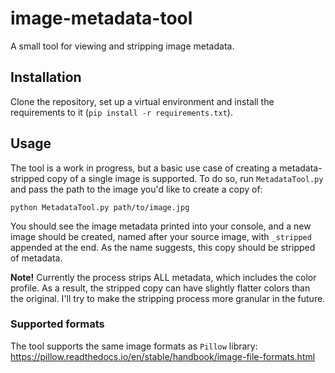 # image-metadata-tool
A small tool for viewing and stripping image metadata.

## Installation

Clone the repository, set up a virtual environment and install the requirements to it (`pip install -r requirements.txt`).

## Usage

The tool is a work in progress, but a basic use case of creating a metadata-stripped copy of a single image is supported. To do so, run `MetadataTool.py` and pass the path to the image you'd like to create a copy of:

```python MetadataTool.py path/to/image.jpg```

You should see the image metadata printed into your console, and a new image should be created, named after your source image, with `_stripped` appended at the end. As the name suggests, this copy should be stripped of metadata.

**Note!** Currently the process strips ALL metadata, which includes the color profile. As a result, the stripped copy can have slightly flatter colors than the original. I'll try to make the stripping process more granular in the future.

### Supported formats
The tool supports the same image formats as `Pillow` library: https://pillow.readthedocs.io/en/stable/handbook/image-file-formats.html

